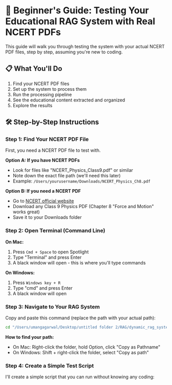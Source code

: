 # 🚀 Beginner's Guide: Testing Your Educational RAG System with Real NCERT PDFs

This guide will walk you through testing the system with your actual NCERT PDF files, step by step, assuming you're new to coding.

## 📋 What You'll Do
1. Find your NCERT PDF files
2. Set up the system to process them
3. Run the processing pipeline
4. See the educational content extracted and organized
5. Explore the results

## 🛠️ Step-by-Step Instructions

### Step 1: Find Your NCERT PDF File
First, you need a NCERT PDF file to test with.

**Option A: If you have NCERT PDFs**
- Look for files like "NCERT_Physics_Class9.pdf" or similar
- Note down the exact file path (we'll need this later)
- Example: `/Users/yourusername/Downloads/NCERT_Physics_Ch8.pdf`

**Option B: If you need a NCERT PDF**
- Go to [NCERT official website](https://ncert.nic.in/textbook.php)
- Download any Class 9 Physics PDF (Chapter 8 "Force and Motion" works great)
- Save it to your Downloads folder

### Step 2: Open Terminal (Command Line)
**On Mac:**
1. Press `Cmd + Space` to open Spotlight
2. Type "Terminal" and press Enter
3. A black window will open - this is where you'll type commands

**On Windows:**
1. Press `Windows key + R`
2. Type "cmd" and press Enter
3. A black window will open

### Step 3: Navigate to Your RAG System
Copy and paste this command (replace the path with your actual path):

```bash
cd "/Users/umangagarwal/Desktop/untitled folder 2/RAG/dynamic_rag_system"
```

**How to find your path:**
- On Mac: Right-click the folder, hold Option, click "Copy as Pathname"
- On Windows: Shift + right-click the folder, select "Copy as path"

### Step 4: Create a Simple Test Script

I'll create a simple script that you can run without knowing any coding:

